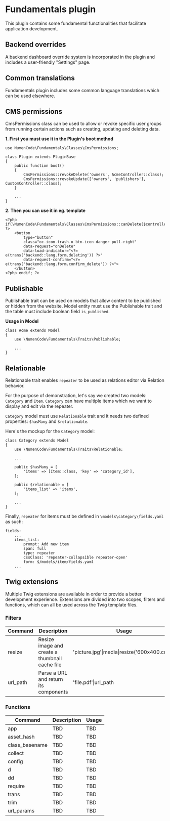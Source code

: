 # Fundamentals plugin

This plugin contains some fundamental functionalities that facilitate application development.

## Backend overrides

A backend dashboard override system is incorporated in the plugin and includes a user-friendly "Settings" page.

## Common translations

Fundamentals plugin includes some common language translations which can be used elsewhere.

## CMS permissions

CmsPermissions class can be used to allow or revoke specific user groups from running certain actions
such as creating, updating and deleting data.

**1. First you must use it in the Plugin's boot method**

    use NumenCode\Fundamentals\Classes\CmsPermissions;

    class Plugin extends PluginBase
    {
        public function boot()
        {
            CmsPermissions::revokeDelete('owners', AcmeController::class);
            CmsPermissions::revokeUpdate(['owners', 'publishers'], CustomController::class);
        }

        ...
    }

**2. Then you can use it in eg. template**

    <?php if(\NumenCode\Fundamentals\Classes\CmsPermissions::canDelete($controller)): ?>
        <button
            type="button"
            class="oc-icon-trash-o btn-icon danger pull-right"
            data-request="onDelete"
            data-load-indicator="<?= e(trans('backend::lang.form.deleting')) ?>"
            data-request-confirm="<?= e(trans('backend::lang.form.confirm_delete')) ?>">
        </button>
    <?php endif; ?>


## Publishable

Publishable trait can be used on models that allow content to be published or hidden from the website.
Model entity must use the Publishable trait and the table must include boolean field `is_published`.

**Usage in Model**

    class Acme extends Model
    {
        use \NumenCode\Fundamentals\Traits\Publishable;

        ...
    }

## Relationable

Relationable trait enables `repeater` to be used as relations editor via Relation behavior.

For the purpose of demonstration, let's say we created two models: `Category` and `Item`.
`Category` can have multiple items which we want to display and edit via the repeater.

`Category` model must use `Relationable` trait and it needs two defined properties:
`$hasMany` and `$relationable`.

Here's the mockup for the `Category` model:

    class Category extends Model
    {
        use \NumenCode\Fundamentals\Traits\Relationable;

        ...

        public $hasMany = [
            'items' => [Item::class, 'key' => 'category_id'],
        ];

        public $relationable = [
            'items_list' => 'items',
        ];

        ...
    }

Finally, `repeater` for items must be defined in `\models\category\fields.yaml` as such:

    fields:
        ...
        items_list:
            prompt: Add new item
            span: full
            type: repeater
            cssClass: 'repeater-collapsible repeater-open'
            form: $/models/item/fields.yaml
        ...

## Twig extensions

Multiple Twig extensions are available in order to provide a better development experience.
Extensions are divided into two scopes, filters and functions, which can all be used across the Twig template files.

### Filters

| Command | Description | Usage |
| --- | --- | --- |
| resize | Resize image and create a thumbnail cache file | 'picture.jpg'&#124;media&#124;resize('600x400.crop') |
| url_path | Parse a URL and return its components | 'file.pdf'&#124;url_path |

### Functions

| Command | Description | Usage |
| --- | --- | --- |
| app            | TBD | TBD |
| asset_hash     | TBD | TBD |
| class_basename | TBD | TBD |
| collect        | TBD | TBD |
| config         | TBD | TBD |
| d              | TBD | TBD |
| dd             | TBD | TBD |
| require        | TBD | TBD |
| trans          | TBD | TBD |
| trim           | TBD | TBD |
| url_params     | TBD | TBD |
